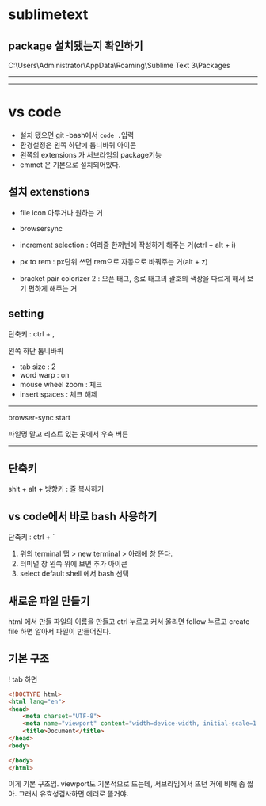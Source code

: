 # sublimetext

## package 설치됐는지 확인하기

C:\Users\Administrator\AppData\Roaming\Sublime Text 3\Packages



---

---

# vs code

- 설치 됐으면 git -bash에서 ```code .```입력
- 환경설정은 왼쪽  하단에 톱니바퀴 아이콘
- 왼쪽의 extensions 가 서브라임의 package기능
- emmet 은 기본으로 설치되어있다.



## 설치 extenstions

- file icon 아무거나 원하는 거
- browsersync
- increment selection : 여러줄 한꺼번에 작성하게 해주는 거(ctrl + alt + i)

- px to rem : px단위 쓰면 rem으로 자동으로 바꿔주는 거(alt + z)
- bracket pair colorizer 2 : 오픈 태그, 종료 태그의 괄호의 색상을 다르게 해서 보기 편하게 해주는 거

## setting

단축키 : ctrl + , 

왼쪽 하단 톱니바퀴

- tab size : 2
- word warp : on
- mouse wheel zoom : 체크
- insert spaces : 체크 해제





---

browser-sync start 

파일명 말고 리스트 있는 곳에서 우측 버튼



---

## 단축키

shit + alt + 방향키 : 줄 복사하기



## vs code에서 바로 bash 사용하기

단축키 : ctrl + `

1. 위의 terminal 탭 > new terminal > 아래에 창 뜬다.
2. 터미널 창 왼쪽 위에 보면 추가 아이콘
3. select default shell 에서 bash 선택



## 새로운 파일 만들기

html 에서 만들 파일의 이름을 만들고 ctrl 누르고 커서 올리면 follow 누르고 create file 하면 알아서 파일이 만들어진다.



## 기본 구조

! tab 하면 

```html
<!DOCTYPE html>
<html lang="en">
<head>
	<meta charset="UTF-8">
	<meta name="viewport" content="width=device-width, initial-scale=1.0">
	<title>Document</title>
</head>
<body>
	
</body>
</html>
```

이게 기본 구조임. viewport도 기본적으로 뜨는데, 서브라임에서 뜨던 거에 비해 좀 짧아. 그래서 유효성검사하면 에러로 뜰거야.


